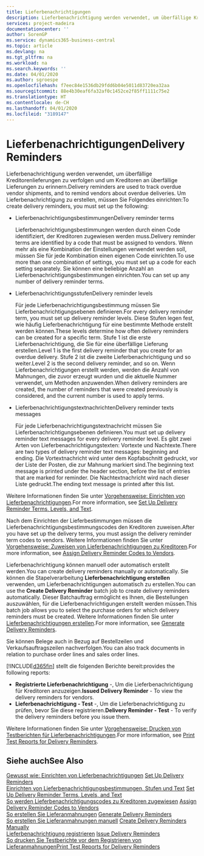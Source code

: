 ```yaml
---
title: Lieferbenachrichtigungen
description: Lieferbenachrichtigung werden verwendet, um überfällige Kreditorenlieferungen zu verfolgen und um Kreditoren an überfällige Lieferungen zu erinnern.
services: project-madeira
documentationcenter: ''
author: SorenGP
ms.service: dynamics365-business-central
ms.topic: article
ms.devlang: na
ms.tgt_pltfrm: na
ms.workload: na
ms.search.keywords: ''
ms.date: 04/01/2020
ms.author: sgroespe
ms.openlocfilehash: f7eec84e1536db29fdd6b04e5011d83720ea32aa
ms.sourcegitcommit: 88e4b30eaf6fa32af0c1452ce2f85ff1111c75e2
ms.translationtype: HT
ms.contentlocale: de-CH
ms.lasthandoff: 04/01/2020
ms.locfileid: "3189147"
---
```

# <a name="delivery-reminders"></a><span data-ttu-id="54c11-103">Lieferbenachrichtigungen</span><span class="sxs-lookup"><span data-stu-id="54c11-103">Delivery Reminders</span></span>
<span data-ttu-id="54c11-104">Lieferbenachrichtigung werden verwendet, um überfällige Kreditorenlieferungen zu verfolgen und um Kreditoren an überfällige Lieferungen zu erinnern.</span><span class="sxs-lookup"><span data-stu-id="54c11-104">Delivery reminders are used to track overdue vendor shipments, and to remind vendors about overdue deliveries.</span></span> <span data-ttu-id="54c11-105">Um Lieferbenachrichtigung zu erstellen, müssen Sie Folgendes einrichten:</span><span class="sxs-lookup"><span data-stu-id="54c11-105">To create delivery reminders, you must set up the following:</span></span>  

- <span data-ttu-id="54c11-106">Lieferbenachrichtigungsbestimmungen</span><span class="sxs-lookup"><span data-stu-id="54c11-106">Delivery reminder terms</span></span>  

    <span data-ttu-id="54c11-107">Lieferbenachrichtigungsbestimmungen werden durch einen Code identifiziert, der Kreditoren zugewiesen werden muss.</span><span class="sxs-lookup"><span data-stu-id="54c11-107">Delivery reminder terms are identified by a code that must be assigned to vendors.</span></span> <span data-ttu-id="54c11-108">Wenn mehr als eine Kombination der Einstellungen verwendet werden soll, müssen Sie für jede Kombination einen eigenen Code einrichten.</span><span class="sxs-lookup"><span data-stu-id="54c11-108">To use more than one combination of settings, you must set up a code for each setting separately.</span></span> <span data-ttu-id="54c11-109">Sie können eine beliebige Anzahl an Lieferbenachrichtigungsbestimmungen einrichten.</span><span class="sxs-lookup"><span data-stu-id="54c11-109">You can set up any number of delivery reminder terms.</span></span>  

- <span data-ttu-id="54c11-110">Lieferbenachrichtigungsstufen</span><span class="sxs-lookup"><span data-stu-id="54c11-110">Delivery reminder levels</span></span>  

    <span data-ttu-id="54c11-111">Für jede Lieferbenachrichtigungsbestimmung müssen Sie Lieferbenachrichtigungsebenen definieren.</span><span class="sxs-lookup"><span data-stu-id="54c11-111">For every delivery reminder term, you must set up delivery reminder levels.</span></span> <span data-ttu-id="54c11-112">Diese Stufen legen fest, wie häufig Lieferbenachrichtigung für eine bestimmte Methode erstellt werden können.</span><span class="sxs-lookup"><span data-stu-id="54c11-112">These levels determine how often delivery reminders can be created for a specific term.</span></span> <span data-ttu-id="54c11-113">Stufe 1 ist die erste Lieferbenachrichtigung, die Sie für eine überfällige Lieferung erstellen.</span><span class="sxs-lookup"><span data-stu-id="54c11-113">Level 1 is the first delivery reminder that you create for an overdue delivery.</span></span> <span data-ttu-id="54c11-114">Stufe 2 ist die zweite Lieferbenachrichtigung und so weiter.</span><span class="sxs-lookup"><span data-stu-id="54c11-114">Level 2 is the second delivery reminder, and so on.</span></span> <span data-ttu-id="54c11-115">Wenn Lieferbenachrichtigungen erstellt werden, werden die Anzahl von Mahnungen, die zuvor erzeugt wurden und die aktuelle Nummer verwendet, um Methoden anzuwenden.</span><span class="sxs-lookup"><span data-stu-id="54c11-115">When delivery reminders are created, the number of reminders that were created previously is considered, and the current number is used to apply terms.</span></span>  

- <span data-ttu-id="54c11-116">Lieferbenachrichtigungstextnachrichten</span><span class="sxs-lookup"><span data-stu-id="54c11-116">Delivery reminder texts messages</span></span>  

    <span data-ttu-id="54c11-117">Für jede Lieferbenachrichtigungstextnachricht müssen Sie Lieferbenachrichtigungsebenen definieren.</span><span class="sxs-lookup"><span data-stu-id="54c11-117">You must set up delivery reminder text messages for every delivery reminder level.</span></span> <span data-ttu-id="54c11-118">Es gibt zwei Arten von Lieferbenachrichtigungstexten: Vortexte und Nachtexte.</span><span class="sxs-lookup"><span data-stu-id="54c11-118">There are two types of delivery reminder text messages: beginning and ending.</span></span> <span data-ttu-id="54c11-119">Die Vortextnachricht wird unter dem Kopfabschnitt gedruckt, vor der Liste der Posten, die zur Mahnung markiert sind.</span><span class="sxs-lookup"><span data-stu-id="54c11-119">The beginning text message is printed under the header section, before the list of entries that are marked for reminder.</span></span> <span data-ttu-id="54c11-120">Die Nachtextnachricht wird nach dieser Liste gedruckt.</span><span class="sxs-lookup"><span data-stu-id="54c11-120">The ending text message is printed after this list.</span></span>  

<span data-ttu-id="54c11-121">Weitere Informationen finden Sie unter [Vorgehensweise: Einrichten von Lieferbenachrichtigungen](how-to-set-up-delivery-reminder-terms-levels-and-text.md).</span><span class="sxs-lookup"><span data-stu-id="54c11-121">For more information, see [Set Up Delivery Reminder Terms, Levels, and Text](how-to-set-up-delivery-reminder-terms-levels-and-text.md).</span></span>  

<span data-ttu-id="54c11-122">Nach dem Einrichten der Lieferbestimmungen müssen die Lieferbenachrichtigungsbestimmungscodes den Kreditoren zuweisen.</span><span class="sxs-lookup"><span data-stu-id="54c11-122">After you have set up the delivery terms, you must assign the delivery reminder term codes to vendors.</span></span> <span data-ttu-id="54c11-123">Weitere Informationen finden Sie unter [Vorgehensweise: Zuweisen von Lieferbenachrichtigungen zu Kreditoren](how-to-assign-delivery-reminder-codes-to-vendors.md).</span><span class="sxs-lookup"><span data-stu-id="54c11-123">For more information, see [Assign Delivery Reminder Codes to Vendors](how-to-assign-delivery-reminder-codes-to-vendors.md).</span></span>  

<span data-ttu-id="54c11-124">Lieferbenachrichtigung können manuell oder automatisch erstellt werden.</span><span class="sxs-lookup"><span data-stu-id="54c11-124">You can create delivery reminders manually or automatically.</span></span> <span data-ttu-id="54c11-125">Sie können die Stapelverarbeitung **Lieferbenachrichtigung erstellen** verwenden, um Lieferbenachrichtigungen automatisch zu erstellen.</span><span class="sxs-lookup"><span data-stu-id="54c11-125">You can use the **Create Delivery Reminder** batch job to create delivery reminders automatically.</span></span> <span data-ttu-id="54c11-126">Dieser Batchauftrag ermöglicht es Ihnen, die Bestellungen auszuwählen, für die Lieferbenachrichtigungen erstellt werden müssen.</span><span class="sxs-lookup"><span data-stu-id="54c11-126">This batch job allows you to select the purchase orders for which delivery reminders must be created.</span></span> <span data-ttu-id="54c11-127">Weitere Informationen finden Sie unter [Lieferbenachrichtigungen erstellen](how-to-issue-delivery-reminders.md).</span><span class="sxs-lookup"><span data-stu-id="54c11-127">For more information, see [Generate Delivery Reminders](how-to-issue-delivery-reminders.md).</span></span>  

<span data-ttu-id="54c11-128">Sie können Belege auch in Bezug auf Bestellzeilen und Verkaufsauftragszeilen nachverfolgen.</span><span class="sxs-lookup"><span data-stu-id="54c11-128">You can also track documents in relation to purchase order lines and sales order lines.</span></span>  

[!INCLUDE[d365fin](../../includes/d365fin_md.md)] <span data-ttu-id="54c11-129">stellt die folgenden Berichte bereit:</span><span class="sxs-lookup"><span data-stu-id="54c11-129">provides the following reports:</span></span>  

- <span data-ttu-id="54c11-130">**Registrierte Lieferbenachrichtigung** -, Um die Lieferbenachrichtigung für Kreditoren anzuzeigen.</span><span class="sxs-lookup"><span data-stu-id="54c11-130">**Issued Delivery Reminder** - To view the delivery reminders for vendors.</span></span>  
- <span data-ttu-id="54c11-131">**Lieferbenachrichtigung - Test** -, Um die Lieferbenachrichtigung zu prüfen, bevor Sie diese registrieren.</span><span class="sxs-lookup"><span data-stu-id="54c11-131">**Delivery Reminder - Test** - To verify the delivery reminders before you issue them.</span></span>  

<span data-ttu-id="54c11-132">Weitere Informationen finden Sie unter [Vorgehensweise: Drucken von Testberichten für  Lieferbenachrichtigungen](how-to-print-test-reports-for-delivery-reminders.md).</span><span class="sxs-lookup"><span data-stu-id="54c11-132">For more information, see [Print Test Reports for Delivery Reminders](how-to-print-test-reports-for-delivery-reminders.md).</span></span>  

## <a name="see-also"></a><span data-ttu-id="54c11-133">Siehe auch</span><span class="sxs-lookup"><span data-stu-id="54c11-133">See Also</span></span>  
 <span data-ttu-id="54c11-134">[Gewusst wie: Einrichten von Lieferbenachrichtigungen](how-to-set-up-delivery-reminders.md) </span><span class="sxs-lookup"><span data-stu-id="54c11-134">[Set Up Delivery Reminders](how-to-set-up-delivery-reminders.md) </span></span>  
 <span data-ttu-id="54c11-135">[Einrichten von Lieferbenachrichtigungsbestimmungen, Stufen und Text](how-to-set-up-delivery-reminder-terms-levels-and-text.md) </span><span class="sxs-lookup"><span data-stu-id="54c11-135">[Set Up Delivery Reminder Terms, Levels, and Text](how-to-set-up-delivery-reminder-terms-levels-and-text.md) </span></span>  
 <span data-ttu-id="54c11-136">[So werden Lieferbenachrichtigungscodes zu Kreditoren zugewiesen](how-to-assign-delivery-reminder-codes-to-vendors.md) </span><span class="sxs-lookup"><span data-stu-id="54c11-136">[Assign Delivery Reminder Codes to Vendors](how-to-assign-delivery-reminder-codes-to-vendors.md) </span></span>  
 <span data-ttu-id="54c11-137">[So erstellen Sie Lieferanmahnungen](how-to-generate-delivery-reminders.md) </span><span class="sxs-lookup"><span data-stu-id="54c11-137">[Generate Delivery Reminders](how-to-generate-delivery-reminders.md) </span></span>  
 <span data-ttu-id="54c11-138">[So erstellen Sie Lieferanmahnungen manuell](how-to-create-delivery-reminders-manually.md) </span><span class="sxs-lookup"><span data-stu-id="54c11-138">[Create Delivery Reminders Manually](how-to-create-delivery-reminders-manually.md) </span></span>  
 <span data-ttu-id="54c11-139">[Lieferbenachrichtigung registrieren](how-to-issue-delivery-reminders.md) </span><span class="sxs-lookup"><span data-stu-id="54c11-139">[Issue Delivery Reminders](how-to-issue-delivery-reminders.md) </span></span>  
 [<span data-ttu-id="54c11-140">So drucken Sie Testberichte vor dem Registrieren von Lieferanmahnungen</span><span class="sxs-lookup"><span data-stu-id="54c11-140">Print Test Reports for Delivery Reminders</span></span>](how-to-print-test-reports-for-delivery-reminders.md)
